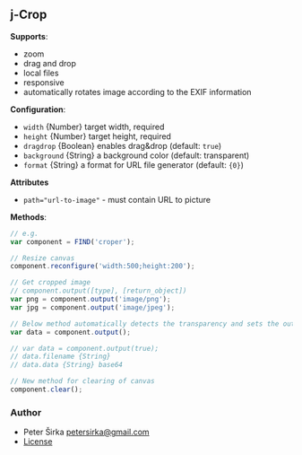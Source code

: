 ## j-Crop

__Supports__:

- zoom
- drag and drop
- local files
- responsive
- automatically rotates image according to the EXIF information

__Configuration__:

- `width` {Number} target width, required
- `height` {Number} target height, required
- `dragdrop` {Boolean} enables drag&drop (default: `true`)
- `background` {String} a background color (default: transparent)
- `format` {String} a format for URL file generator (default: `{0}`)

__Attributes__
- `path="url-to-image"` - must contain URL to picture

__Methods__:

```js
// e.g.
var component = FIND('croper');

// Resize canvas
component.reconfigure('width:500;height:200');

// Get cropped image
// component.output([type], [return_object])
var png = component.output('image/png');
var jpg = component.output('image/jpeg');

// Below method automatically detects the transparency and sets the output
var data = component.output();

// var data = component.output(true);
// data.filename {String}
// data.data {String} base64

// New method for clearing of canvas
component.clear();
```

### Author

- Peter Širka <petersirka@gmail.com>
- [License](https://www.totaljs.com/license/)
